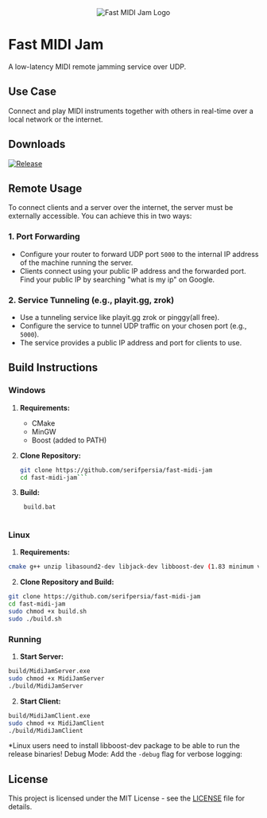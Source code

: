 <div align="center">
  <img src="https://github.com/user-attachments/assets/b6934858-21ce-4cbe-a3e8-6a7338df5d27" alt="Fast MIDI Jam Logo">
</div>

# Fast MIDI Jam

A low-latency MIDI remote jamming service over UDP.

## Use Case

Connect and play MIDI instruments together with others in real-time over a local network or the internet.

## Downloads

[![Release](https://img.shields.io/github/release/serifpersia/fast-midi-jam.svg?style=flat-square)](https://github.com/serifpersia/fast-midi-jam/releases)

## Remote Usage

To connect clients and a server over the internet, the server must be externally accessible. You can achieve this in two ways:

### 1. Port Forwarding
- Configure your router to forward UDP port `5000` to the internal IP address of the machine running the server.
- Clients connect using your public IP address and the forwarded port. Find your public IP by searching "what is my ip" on Google.

### 2. Service Tunneling (e.g., playit.gg, zrok)
- Use a tunneling service like playit.gg zrok or pinggy(all free).
- Configure the service to tunnel UDP traffic on your chosen port (e.g., `5000`).
- The service provides a public IP address and port for clients to use.

## Build Instructions

### Windows
1. **Requirements:**
   - CMake
   - MinGW
   - Boost (added to PATH)

2. **Clone Repository:**
   ```bash
   git clone https://github.com/serifpersia/fast-midi-jam
   cd fast-midi-jam```
3. **Build:**
   ```bash
    build.bat
  

### Linux
1. **Requirements:**
```bash
cmake g++ unzip libasound2-dev libjack-dev libboost-dev (1.83 minimum version)
```
2. **Clone Repository and Build:**
```bash
git clone https://github.com/serifpersia/fast-midi-jam
cd fast-midi-jam
sudo chmod +x build.sh
sudo ./build.sh
```
### Running

1. **Start Server:**
```bash
build/MidiJamServer.exe
sudo chmod +x MidiJamServer
./build/MidiJamServer
```
2. **Start Client:**
```bash
build/MidiJamClient.exe
sudo chmod +x MidiJamClient
./build/MidiJamClient
```

*Linux users need to install libboost-dev package to be able to run the release binaries!
Debug Mode: Add the ```-debug``` flag for verbose logging:

## License

This project is licensed under the MIT License - see the [LICENSE](LICENSE) file for details.

